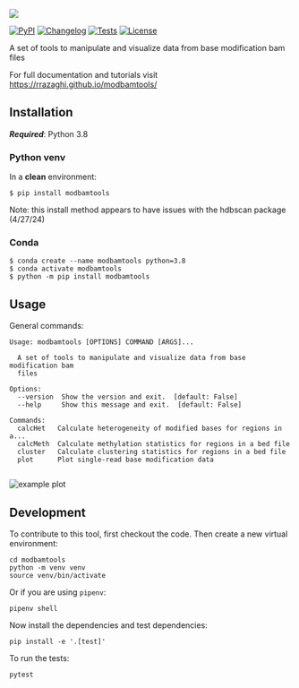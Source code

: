 ![](docs/img/logo.png)

<!-- # modbamtools -->

[![PyPI](https://img.shields.io/pypi/v/modbamtools.svg)](https://pypi.org/project/modbamtools/)
[![Changelog](https://img.shields.io/github/v/release/rrazaghi/modbamtools?include_prereleases&label=changelog)](https://github.com/rrazaghi/modbamtools/releases)
[![Tests](https://github.com/rrazaghi/modbamtools/workflows/Test/badge.svg)](https://github.com/rrazaghi/modbamtools/actions?query=workflow%3ATest)
[![License](https://img.shields.io/badge/license-Apache%202.0-blue.svg)](https://github.com/rrazaghi/modbamtools/blob/master/LICENSE)

A set of tools to manipulate and visualize data from base modification bam files

For full documentation and tutorials visit https://rrazaghi.github.io/modbamtools/

## Installation

**<em>Required</em>**: Python 3.8

### Python venv
In a **clean** environment: 


    $ pip install modbamtools

Note: this install method appears to have issues with the hdbscan package (4/27/24)

### Conda

    $ conda create --name modbamtools python=3.8
    $ conda activate modbamtools
    $ python -m pip install modbamtools

## Usage

General commands:
```
Usage: modbamtools [OPTIONS] COMMAND [ARGS]...

  A set of tools to manipulate and visualize data from base modification bam
  files

Options:
  --version  Show the version and exit.  [default: False]
  --help     Show this message and exit.  [default: False]

Commands:
  calcHet   Calculate heterogeneity of modified bases for regions in a...
  calcMeth  Calculate methylation statistics for regions in a bed file
  cluster   Calculate clustering statistics for regions in a bed file
  plot      Plot single-read base modification data


```
![example plot](./tests/modbamtools.gif)



## Development

To contribute to this tool, first checkout the code. Then create a new virtual environment:

    cd modbamtools
    python -m venv venv
    source venv/bin/activate

Or if you are using `pipenv`:

    pipenv shell

Now install the dependencies and test dependencies:

    pip install -e '.[test]'

To run the tests:

    pytest
